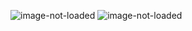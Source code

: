![image-not-loaded](https://github.com/confluentinc/apac-workshops/blob/master/cdc-ksqldb-c360/c360_ksqldb.png)
![image-not-loaded](https://github.com/confluentinc/apac-workshops/blob/master/cdc-ksqldb-c360/ksqldb_c360_flow.png)
